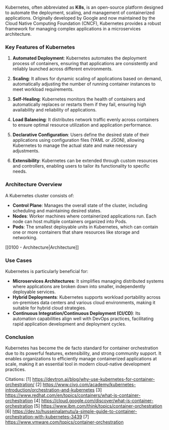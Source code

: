 Kubernetes, often abbreviated as **K8s**, is an open-source platform designed to automate the deployment, scaling, and management of containerized applications. Originally developed by Google and now maintained by the Cloud Native Computing Foundation (CNCF), Kubernetes provides a robust framework for managing complex applications in a microservices architecture.

### Key Features of Kubernetes

1. **Automated Deployment**: Kubernetes automates the deployment process of containers, ensuring that applications are consistently and reliably launched across different environments.

2. **Scaling**: It allows for dynamic scaling of applications based on demand, automatically adjusting the number of running container instances to meet workload requirements.

3. **Self-Healing**: Kubernetes monitors the health of containers and automatically replaces or restarts them if they fail, ensuring high availability and reliability of applications.

4. **Load Balancing**: It distributes network traffic evenly across containers to ensure optimal resource utilization and application performance.

5. **Declarative Configuration**: Users define the desired state of their applications using configuration files (YAML or JSON), allowing Kubernetes to manage the actual state and make necessary adjustments.

6. **Extensibility**: Kubernetes can be extended through custom resources and controllers, enabling users to tailor its functionality to specific needs.

### Architecture Overview

A Kubernetes cluster consists of:
- **Control Plane**: Manages the overall state of the cluster, including scheduling and maintaining desired states.
- **Nodes**: Worker machines where containerized applications run. Each node can host multiple containers organized into Pods.
- **Pods**: The smallest deployable units in Kubernetes, which can contain one or more containers that share resources like storage and networking.

[[0100 - Architecture|Architecture]]
### Use Cases

Kubernetes is particularly beneficial for:
- **Microservices Architectures**: It simplifies managing distributed systems where applications are broken down into smaller, independently deployable services.
- **Hybrid Deployments**: Kubernetes supports workload portability across on-premises data centers and various cloud environments, making it suitable for hybrid cloud strategies.
- **Continuous Integration/Continuous Deployment (CI/CD)**: Its automation capabilities align well with DevOps practices, facilitating rapid application development and deployment cycles.

### Conclusion

Kubernetes has become the de facto standard for container orchestration due to its powerful features, extensibility, and strong community support. It enables organizations to efficiently manage containerized applications at scale, making it an essential tool in modern cloud-native development practices.

Citations:
[1] https://devtron.ai/blog/why-use-kubernetes-for-container-orchestration/
[2] https://www.civo.com/academy/kubernetes-introduction/orchestration-and-kubernetes
[3] https://www.redhat.com/en/topics/containers/what-is-container-orchestration
[4] https://cloud.google.com/discover/what-is-container-orchestration
[5] https://www.ibm.com/think/topics/container-orchestration
[6] https://dev.to/husseinalamutu/a-simple-guide-to-container-orchestration-with-kubernetes-3439
[7] https://www.vmware.com/topics/container-orchestration